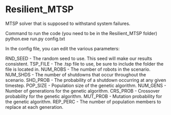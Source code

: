 # Resilient_MTSP
 MTSP solver that is supposed to withstand system failures.


Command to run the code (you need to be in the Resilient_MTSP folder)
python.exe run.py config.txt

In the config file, you can edit the various parameters:

RND_SEED - The random seed to use. This seed will make our results consistent.
TSP_FILE - The .tsp file to use, be sure to include the folder the file is located in.
NUM_ROBS - The number of robots in the scenario.
NUM_SHDS - The number of shutdowns that occur throughout the scenario.
SHD_PROB - The probability of a shutdown occurring at any given timestep.
POP_SIZE - Population size of the genetic algorithm.
NUM_GENS - Number of generations for the genetic algorithm.
CRS_PROB - Crossover probability for the genetic algorithm.
MUT_PROB - Mutation probability for the genetic algorithm.
REP_PERC - The number of population members to replace at each generation.
